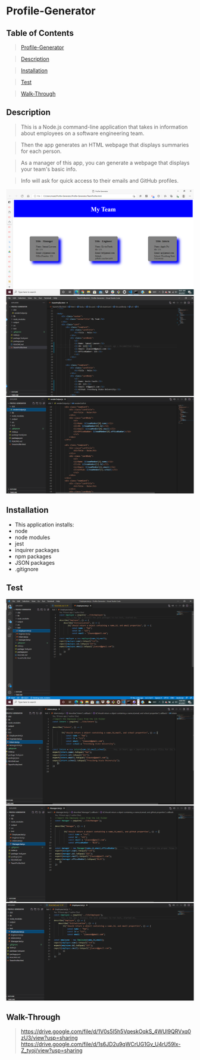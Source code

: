 # Profile-Generator

## Table of Contents

>[Profile-Generator](#Profile-Generator)

>[Description](#Description)

>[Installation](#Installation)

>[Test](#Test)

>[Walk-Through](#Walk-Through)

## Description

>This is a Node.js command-line application that takes in information about employees on a software engineering team.

>Then the app generates an HTML webpage that displays summaries for each person.

>As a manager of this app, you can generate a webpage that displays your team's basic info.

>Info will ask for quick access to their emails and GitHub profiles.

![alt image](./output/2021-08-04.png)
![alt image](./output/2021-08-03(9).png)
![alt image](./output/2021-08-03(10).png)
## Installation

* This application installs:
* node
* node modules
* jest
* inquirer packages
* npm packages
* JSON packages
* .gitignore


## Test

![alt image](./output/2021-08-03.png)
![alt image](./output/2021-08-03(5).png)
![alt image](./output/2021-08-03(6).png)
![alt image](./output/2021-08-03(7).png)

## Walk-Through
>https://drive.google.com/file/d/1V0s5I5h5VqeskOqkS_4WUl9QRVxq0zU3/view?usp=sharing
https://drive.google.com/file/d/1s6JD2u9qWCrUG1Gv_U4rU59lx-Z_tyoj/view?usp=sharing